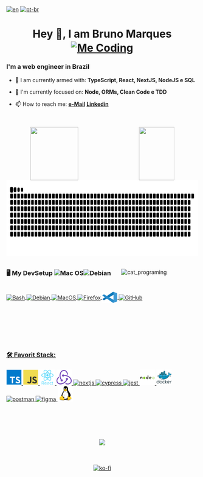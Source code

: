 [![en](https://img.shields.io/badge/lang-en-red.svg)](https://github.com/blmarquess/blmarquess/blob/master/README.en.md)
[![pt-br](https://img.shields.io/badge/lang-pt--br-green.svg)](https://github.com/blmarquess/blmarquess/blob/master/README.md)

<h1 align="center">Hey 👋, I am Bruno Marques <a href="https://github.com/blmarquess"><img align="center" alt="Me Coding" height="30" width="40" src="https://media.giphy.com/media/WUlplcMpOCEmTGBtBW/giphy.gif"></a></h1>

### I'm a web engineer in Brazil
	

- 🍁 I am currently armed with: **TypeScript, React, NextJS, NodeJS e SQL**
- 🌱 I'm currently focused on: **Node, ORMs, Clean Code e TDD**

- 📫 How to reach me:
	**[e-Mail](blmarques.dev@gmail.com)**  **[Linkedin](https://linkedin.com/in/00brunomarques)**

##

 <div style="display: inline" align="center"><br>
 <div style="display: inline_block" >
  <a href="https://github.com/blmarquess">
  <img height="140px" align="right" width="43%" margin="0" padding="5px" src="https://github-readme-stats.vercel.app/api/top-langs/?username=blmarquess&layout=compact&langs_count=7&theme=gotham&locale=pt-br"/>
  </a>
</div>
  
 <div style="display: inline_block" >
  <a href="https://github.com/blmarquess">
  <img height="140px" width="50%" align="left" margin="0" padding="5px" src="https://github-readme-stats.vercel.app/api?username=blmarquess&show_icons=true&theme=gotham&include_all_commits=true&count_private=true&hide=issues&locale=pt-br"/> 
  </a>
</div>  
</div> 
<br />

<div>
<a href="https://github.com/blmarquess">
<img height="200em" width="100%" aling="center" src="https://raw.githubusercontent.com/blmarquess/blmarquess/master/github-contribution-grid-snake.svg" />
</a>
</div>
	
##

<img width="40%" align="right" alt="cat_programing" src="https://i.giphy.com/media/heIX5HfWgEYlW/giphy.webp" /> 

<div style="display: block" align="left" width="40%">


              
      
	
	
### __🖥️ My DevSetup__  ![Mac OS](https://img.shields.io/badge/mac%20os-000000?style=for-the-badge&logo=macos&logoColor=F0F0F0)![Debian](https://img.shields.io/badge/Debian-D70A53?style=for-the-badge&logo=debian&logoColor=white)
	
<div style="display: inline_block"><br>
	 <a href="https://github.com/blmarquess">
  <img align="center" alt="Bash" height="30" width="40" target="_blank" rel="noopener noreferrer" src="https://cdn.jsdelivr.net/gh/devicons/devicon/icons/bash/bash-plain.svg">
  <img align="center" alt="Debian" height="30" width="40" target="_blank" rel="noopener noreferrer" src="https://cdn.jsdelivr.net/gh/devicons/devicon/icons/debian/debian-plain.svg">
  <img align="center" alt="MacOS" height="30" width="40" target="_blank" rel="noopener noreferrer" src="https://cdn.jsdelivr.net/gh/devicons/devicon/icons/apple/apple-original.svg">
  <img align="center" alt="Firefox" height="30" width="40" target="_blank" rel="noopener noreferrer" src="https://cdn.jsdelivr.net/gh/devicons/devicon/icons/firefox/firefox-plain.svg">
  <img align="center" alt="VS code" height="30" width="40" target="_blank" rel="noopener noreferrer" src="https://raw.githubusercontent.com/devicons/devicon/9f4f5cdb393299a81125eb5127929ea7bfe42889/icons/vscode/vscode-original.svg">
  <img align="center" alt="GitHub" height="30" width="40" target="_blank" rel="noopener noreferrer" src="https://cdn.jsdelivr.net/gh/devicons/devicon/icons/github/github-original.svg">
	</a>
</div>
	
<br />
<br />
<br />
<br />
<br />
	
<div style="display: inline_block"><br>
	 <a href="https://github.com/blmarquess">
		 
<h3 align="left">🛠 Favorit Stack:</h3>

		 
###

		 
<p align="left">
<a href="https://www.typescriptlang.org/" target="_blank" rel="noopener noreferrer" rel="noreferrer">
      <img src="https://raw.githubusercontent.com/devicons/devicon/master/icons/typescript/typescript-original.svg" alt="typescript"  width="40" height="40" />
    </a>
    <a href="https://developer.mozilla.org/en-US/docs/Web/JavaScript" target="_blank" rel="noopener noreferrer" rel="noreferrer">
      <img src="https://raw.githubusercontent.com/devicons/devicon/master/icons/javascript/javascript-original.svg" alt="javascript" width="40" height="40" />
    </a>
    <a href="https://reactjs.org/" target="_blank" rel="noopener noreferrer" rel="noreferrer">
      <img src="https://raw.githubusercontent.com/devicons/devicon/master/icons/react/react-original-wordmark.svg" alt="react" width="40" height="40" />
    </a>
    <a href="https://redux.js.org" target="_blank" rel="noopener noreferrer" rel="noreferrer">
      <img src="https://raw.githubusercontent.com/devicons/devicon/master/icons/redux/redux-original.svg" alt="redux" height="40" />
    </a>
    <a href="https://nextjs.org/" target="_blank" rel="noopener noreferrer" rel="noreferrer">
      <img src="https://cdn.worldvectorlogo.com/logos/nextjs-2.svg" alt="nextjs" width="40" height="40" />
    </a>
        <a href="https://www.cypress.io" target="_blank" rel="noopener noreferrer" rel="noreferrer">
          <img src="https://raw.githubusercontent.com/simple-icons/simple-icons/6e46ec1fc23b60c8fd0d2f2ff46db82e16dbd75f/icons/cypress.svg" alt="cypress" width="40" height="40" />
      </a>
      <a href="https://jestjs.io" target="_blank" rel="noopener noreferrer" rel="noreferrer">
        <img src="https://www.vectorlogo.zone/logos/jestjsio/jestjsio-icon.svg" alt="jest" width="40" height="40" />
      </a>
      <a href="https://nodejs.org" target="_blank" rel="noopener noreferrer" rel="noreferrer">
        <img src="https://raw.githubusercontent.com/devicons/devicon/master/icons/nodejs/nodejs-original-wordmark.svg" alt="nodejs" width="40" height="40" />
      </a>
      <a href="https://www.docker.com/" target="_blank" rel="noopener noreferrer"  rel="noreferrer">
        <img src="https://raw.githubusercontent.com/devicons/devicon/master/icons/docker/docker-original-wordmark.svg" alt="docker" width="40" height="40" />
      </a>
      <a href="https://postman.com" target="_blank" rel="noopener noreferrer" rel="noreferrer">
        <img src="https://www.vectorlogo.zone/logos/getpostman/getpostman-icon.svg" alt="postman" height="40" />
      </a>
      <a href="https://www.figma.com/" target="_blank" rel="noopener noreferrer" rel="noreferrer">
        <img src="https://www.vectorlogo.zone/logos/figma/figma-icon.svg" alt="figma" width="40" height="40" />
      </a>
      <a href="https://www.linux.org/" target="_blank" rel="noopener noreferrer" rel="noreferrer">
        <img src="https://raw.githubusercontent.com/devicons/devicon/master/icons/linux/linux-original.svg" alt="linux" width="40" height="40" />
      </a>
	
##
	
	
<br />
<br />
<br />
<br />
	
<div align='center'>
  <a href="https://github.com/blmarquess">
	<img src='https://github-profile-summary-cards.vercel.app/api/cards/profile-details?username=blmarquess&theme=dracula&locale=pt-br' />
  </a>
</div>
<br />
		 <br />

</p>
</a>
	<div align='center'>
		
[![ko-fi](https://ko-fi.com/img/githubbutton_sm.svg)](https://ko-fi.com/N4N2DC6XA)
		
</div>
</div>	
</div>
